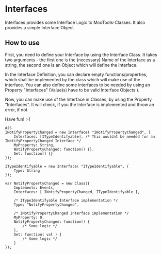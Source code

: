 Interfaces
===========

Interfaces provides some Interface Logic to MooTools-Classes. It also provides a simple Interface Object

How to use
----------

First, you need to define your Interface by using the Interface Class. It takes two arguments - the first one is the (necessary) Name of the Interface as a string, the second one is an Object which will define the Interface.

In the Interface Definition, you can declare empty functions/properties, which shall be implemented by the class which will make use of the interface. You can also define some interfaces to be needed by using an Property "Interfaces" (Value(s) have to be valid Interface Objects ).

Now, you can make use of the Interface in Classes, by using the Property "Interfaces". It will check, if you the Interface is implemented and throw an error, if not.

Have fun! :-)

	#JS
	INotifyPropertyChanged = new Interface( "INotifyPropertyChanged", {
		Interfaces: [ITypeIdentifyable], /* This wouldnt be needed for an INotifyPropertyChanged Interface */
		MyProperty: String,
		NotifyPropertyChanged: function() {},
		Set: function() {}
	});
	
	ITypeIdentifyable = new Interface( "ITypeIdentifyable", {
		Type: String
	});
	
	var NotifyPropertyChanged = new Class({
		Implements: Events,
		Interfaces: [ INotifyPropertyChanged, ITypeIdentifyable ],
		
		/* ITypeIdentifyable Interface implementation */
		Type: "NotifyPropertyChanged",
		
		/* INotifyPropertyChanged Interface implementation */
		MyProperty: 0,
		NotifyPropertyChanged: function() {
			/* Some logic */
		},
		Set: function( val ) {
			/* Some logic */
		}
	});
